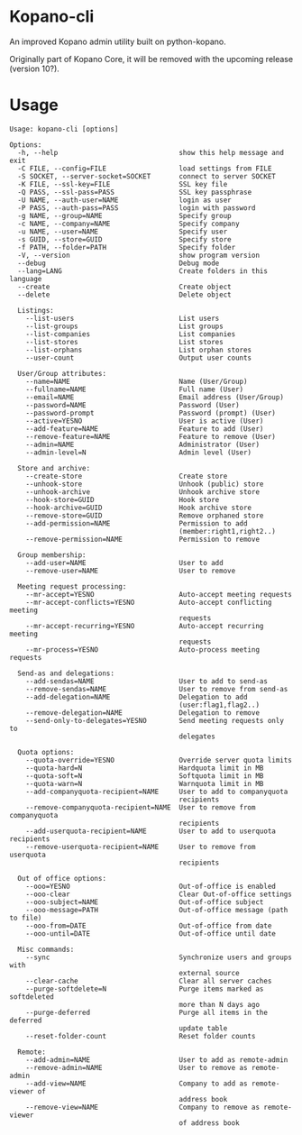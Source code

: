 # Kopano-cli

An improved Kopano admin utility built on python-kopano.

Originally part of Kopano Core, it will be removed with the upcoming release (version 10?).

# Usage

    Usage: kopano-cli [options]

    Options:
      -h, --help                              show this help message and exit
      -C FILE, --config=FILE                  load settings from FILE
      -S SOCKET, --server-socket=SOCKET       connect to server SOCKET
      -K FILE, --ssl-key=FILE                 SSL key file
      -Q PASS, --ssl-pass=PASS                SSL key passphrase
      -U NAME, --auth-user=NAME               login as user
      -P PASS, --auth-pass=PASS               login with password
      -g NAME, --group=NAME                   Specify group
      -c NAME, --company=NAME                 Specify company
      -u NAME, --user=NAME                    Specify user
      -s GUID, --store=GUID                   Specify store
      -f PATH, --folder=PATH                  Specify folder
      -V, --version                           show program version
      --debug                                 Debug mode
      --lang=LANG                             Create folders in this language
      --create                                Create object
      --delete                                Delete object

      Listings:
        --list-users                          List users
        --list-groups                         List groups
        --list-companies                      List companies
        --list-stores                         List stores
        --list-orphans                        List orphan stores
        --user-count                          Output user counts

      User/Group attributes:
        --name=NAME                           Name (User/Group)
        --fullname=NAME                       Full name (User)
        --email=NAME                          Email address (User/Group)
        --password=NAME                       Password (User)
        --password-prompt                     Password (prompt) (User)
        --active=YESNO                        User is active (User)
        --add-feature=NAME                    Feature to add (User)
        --remove-feature=NAME                 Feature to remove (User)
        --admin=NAME                          Administrator (User)
        --admin-level=N                       Admin level (User)

      Store and archive:
        --create-store                        Create store
        --unhook-store                        Unhook (public) store
        --unhook-archive                      Unhook archive store
        --hook-store=GUID                     Hook store
        --hook-archive=GUID                   Hook archive store
        --remove-store=GUID                   Remove orphaned store
        --add-permission=NAME                 Permission to add
                                              (member:right1,right2..)
        --remove-permission=NAME              Permission to remove

      Group membership:
        --add-user=NAME                       User to add
        --remove-user=NAME                    User to remove

      Meeting request processing:
        --mr-accept=YESNO                     Auto-accept meeting requests
        --mr-accept-conflicts=YESNO           Auto-accept conflicting meeting
                                              requests
        --mr-accept-recurring=YESNO           Auto-accept recurring meeting
                                              requests
        --mr-process=YESNO                    Auto-process meeting requests

      Send-as and delegations:
        --add-sendas=NAME                     User to add to send-as
        --remove-sendas=NAME                  User to remove from send-as
        --add-delegation=NAME                 Delegation to add
                                              (user:flag1,flag2..)
        --remove-delegation=NAME              Delegation to remove
        --send-only-to-delegates=YESNO        Send meeting requests only to
                                              delegates

      Quota options:
        --quota-override=YESNO                Override server quota limits
        --quota-hard=N                        Hardquota limit in MB
        --quota-soft=N                        Softquota limit in MB
        --quota-warn=N                        Warnquota limit in MB
        --add-companyquota-recipient=NAME     User to add to companyquota
                                              recipients
        --remove-companyquota-recipient=NAME  User to remove from companyquota
                                              recipients
        --add-userquota-recipient=NAME        User to add to userquota recipients
        --remove-userquota-recipient=NAME     User to remove from userquota
                                              recipients

      Out of office options:
        --ooo=YESNO                           Out-of-office is enabled
        --ooo-clear                           Clear Out-of-office settings
        --ooo-subject=NAME                    Out-of-office subject
        --ooo-message=PATH                    Out-of-office message (path to file)
        --ooo-from=DATE                       Out-of-office from date
        --ooo-until=DATE                      Out-of-office until date

      Misc commands:
        --sync                                Synchronize users and groups with
                                              external source
        --clear-cache                         Clear all server caches
        --purge-softdelete=N                  Purge items marked as softdeleted
                                              more than N days ago
        --purge-deferred                      Purge all items in the deferred
                                              update table
        --reset-folder-count                  Reset folder counts

      Remote:
        --add-admin=NAME                      User to add as remote-admin
        --remove-admin=NAME                   User to remove as remote-admin
        --add-view=NAME                       Company to add as remote-viewer of
                                              address book
        --remove-view=NAME                    Company to remove as remote-viewer
                                              of address book
